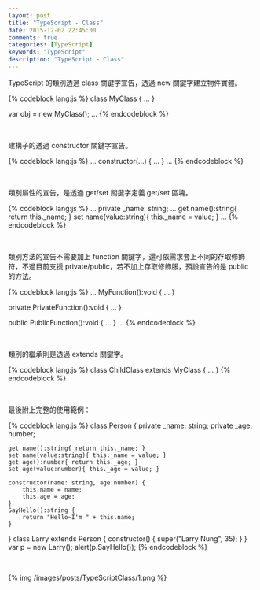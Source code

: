 ```yaml
---
layout: post
title: "TypeScript - Class"
date: 2015-12-02 22:45:00
comments: true
categories: [TypeScript]
keywords: "TypeScript"
description: "TypeScript - Class"
---
```


TypeScript 的類別透過 class 關鍵字宣告，透過 new 關鍵字建立物件實體。  

<!-- More -->

{% codeblock lang:js %}
class MyClass { 
	...
} 

var obj = new MyClass();
...
{% endcodeblock %}
	
<br/>


建構子的透過 constructor 關鍵字宣告。  

{% codeblock lang:js %}
...
constructor(...) { 
	... 
} 
...
{% endcodeblock %}

<br/>


類別屬性的宣告，是透過 get/set 關鍵字定義 get/set 區塊。  

{% codeblock lang:js %}
...
private _name: string; 
...
get name():string{ return this._name; } 
set name(value:string){ this._name = value; } 
...
{% endcodeblock %}

<br/>


類別方法的宣告不需要加上 function 關鍵字，還可依需求套上不同的存取修飾符，不過目前支援 private/public，若不加上存取修飾服，預設宣告的是 public 的方法。  

{% codeblock lang:js %}
...
MyFunction():void { 
	...
}

private PrivateFunction():void { 
        ...
}

public PublicFunction():void { 
        ...
}
...
{% endcodeblock %}

<br/>


類別的繼承則是透過 extends 關鍵字。  

{% codeblock lang:js %}
class ChildClass extends MyClass { 
	...
} 
{% endcodeblock %}

<br/>


最後附上完整的使用範例：  

{% codeblock lang:js %}
class Person { 
	private _name: string; 
	private _age: number; 

	get name():string{ return this._name; } 
	set name(value:string){ this._name = value; } 
	get age():number{ return this._age; } 
	set age(value:number){ this._age = value; } 

	constructor(name: string, age:number) {
		this.name = name; 
		this.age = age; 
	} 
	SayHello():string { 
		return "Hello~I'm " + this.name; 
	} 
} 
class Larry extends Person { 
	constructor() { 
		super("Larry Nung", 35); 
	} 
} 
var p = new Larry(); 
alert(p.SayHello());
{% endcodeblock %}

<br/>


{% img /images/posts/TypeScriptClass/1.png %}
